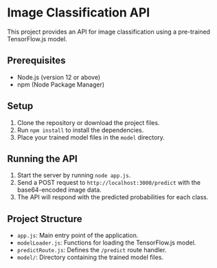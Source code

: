 # Image Classification API

This project provides an API for image classification using a pre-trained TensorFlow.js model.

## Prerequisites

- Node.js (version 12 or above)
- npm (Node Package Manager)

## Setup

1. Clone the repository or download the project files.
2. Run `npm install` to install the dependencies.
3. Place your trained model files in the `model` directory.

## Running the API

1. Start the server by running `node app.js`.
2. Send a POST request to `http://localhost:3000/predict` with the base64-encoded image data.
3. The API will respond with the predicted probabilities for each class.

## Project Structure

- `app.js`: Main entry point of the application.
- `modelLoader.js`: Functions for loading the TensorFlow.js model.
- `predictRoute.js`: Defines the `/predict` route handler.
- `model/`: Directory containing the trained model files.
